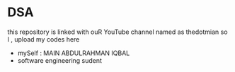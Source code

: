 # DSA
this repository is linked with ouR YouTube channel named as thedotmian so I , upload my codes here
- mySelf : MAIN ABDULRAHMAN IQBAL
- software engineering sudent
